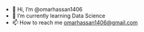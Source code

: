- 👋 Hi, I’m @omarhassan1406
- 🌱 I’m currently learning Data Science
- 📫 How to reach me omarhassan1406@gmail.com
